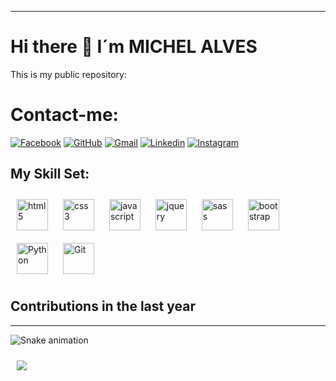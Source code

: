 ---
# Hi there 👋 I´m MICHEL ALVES 

This is my public repository:


# Contact-me:

[![Facebook](https://img.shields.io/badge/facebook-005FED.svg?style=for-the-badge&logo=facebook&logoColor=white)](https://www.facebook.com/michel.alves.39948)
[![GitHub](https://img.shields.io/badge/Github-100000?style=for-the-badge&logo=github&logoColor=white)](https://github.com/Michel4lves)
[![Gmail](https://img.shields.io/badge/-Gmail-FF0000?style=for-the-badge&labelColor=FF0000&logo=gmail&logoColor=white)](mailto:michelsantosa@gmail.com?subject=[GitHub]%20Acabei%20de%20ver%20o%20seu%20GitHub)
[![Linkedin](https://img.shields.io/badge/-Linkedin-0e76a8?style=for-the-badge&logo=Linkedin&logoColor=white)](https://www.linkedin.com/in/michel-alves-892457232/)
[![Instagram](https://img.shields.io/badge/instagram-E4405F.svg?style=for-the-badge&logo=instagram&logoColor=white)](https://www.instagram.com/m1ch3l_alv3s/)

[//]: # ([![Whatsapp]&#40;https://img.shields.io/badge/-Whatsapp-4AC959?style=for-the-badge&logo=whatsapp&logoColor=white&#41;]&#40;https://wa.me/message/L6YUTOXGTADNM1&#41;)

## My Skill Set:

<div align="left">
  <img style="margin: 10px" src="https://profilinator.rishav.dev/skills-assets/html5-original-wordmark.svg" alt="html5" height="50" />
  <img style="margin: 10px" src="https://profilinator.rishav.dev/skills-assets/css3-original-wordmark.svg" alt="css3" height="50" />
  <img style="margin: 10px" src="https://profilinator.rishav.dev/skills-assets/javascript-original.svg" alt="javascript" height="50" />
  <img style="margin: 10px" src="https://profilinator.rishav.dev/skills-assets/jquery.png" alt="jquery" height="50" />
  <img style="margin: 10px" src="https://profilinator.rishav.dev/skills-assets/sass-original.svg" alt="sass" height="50" />
  <img style="margin: 10px" src="https://profilinator.rishav.dev/skills-assets/bootstrap-plain.svg" alt="bootstrap" height="50" />
  <img style="margin: 10px" src="https://profilinator.rishav.dev/skills-assets/python-original.svg" alt="Python" height="50" />  
  <img style="margin: 10px" src="https://profilinator.rishav.dev/skills-assets/git-scm-icon.svg" alt="Git" height="50" />  
</div>  

## Contributions in the last year

<hr/>

![Snake animation](https://github.com/huogerac/huogerac/blob/output/github-contribution-grid-snake.svg)



<img style="margin: 10px" src="https://github-readme-stats.vercel.app/api/top-langs/?username=Michel4lves&hide_border=true&layout=compact"/>  
